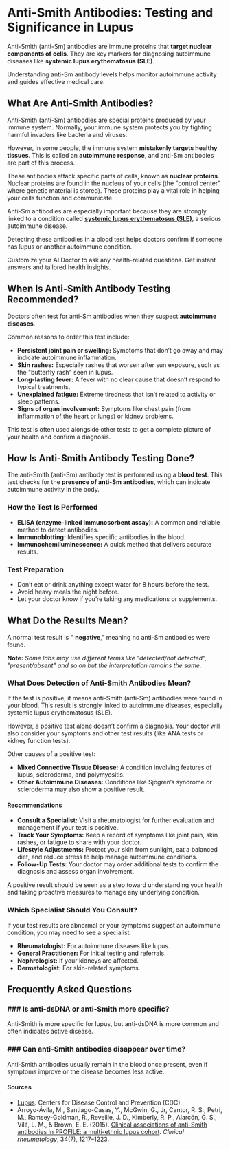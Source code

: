 # Anti-Smith Antibodies: Testing and Significance in Lupus

Anti-Smith (anti-Sm) antibodies are immune proteins that **target nuclear components of cells**. They are key markers for diagnosing autoimmune diseases like **systemic lupus erythematosus (SLE)**.

Understanding anti-Sm antibody levels helps monitor autoimmune activity and guides effective medical care.

## What Are Anti-Smith Antibodies?

Anti-Smith (anti-Sm) antibodies are special proteins produced by your immune system. Normally, your immune system protects you by fighting harmful invaders like bacteria and viruses.

However, in some people, the immune system **mistakenly targets healthy tissues**. This is called an **autoimmune response**, and anti-Sm antibodies are part of this process.

These antibodies attack specific parts of cells, known as **nuclear proteins**. Nuclear proteins are found in the nucleus of your cells (the "control center" where genetic material is stored). These proteins play a vital role in helping your cells function and communicate.

Anti-Sm antibodies are especially important because they are strongly linked to a condition called [**systemic lupus erythematosus (SLE)**](https://my.clevelandclinic.org/health/diseases/4875-lupus), a serious autoimmune disease.

Detecting these antibodies in a blood test helps doctors confirm if someone has lupus or another autoimmune condition.

Customize your AI Doctor to ask any health-related questions. Get instant answers and tailored health insights.

## When Is Anti-Smith Antibody Testing Recommended?

Doctors often test for anti-Sm antibodies when they suspect **autoimmune diseases**.

Common reasons to order this test include:

- **Persistent joint pain or swelling:** Symptoms that don’t go away and may indicate autoimmune inflammation.
- **Skin rashes:** Especially rashes that worsen after sun exposure, such as the "butterfly rash" seen in lupus.
- **Long-lasting fever:** A fever with no clear cause that doesn’t respond to typical treatments.
- **Unexplained fatigue:** Extreme tiredness that isn’t related to activity or sleep patterns.
- **Signs of organ involvement:** Symptoms like chest pain (from inflammation of the heart or lungs) or kidney problems.

This test is often used alongside other tests to get a complete picture of your health and confirm a diagnosis.

## How Is Anti-Smith Antibody Testing Done?

The anti-Smith (anti-Sm) antibody test is performed using a **blood test**. This test checks for the **presence of anti-Sm antibodies**, which can indicate autoimmune activity in the body.

### How the Test Is Performed

- **ELISA (enzyme-linked immunosorbent assay):** A common and reliable method to detect antibodies.
- **Immunoblotting:** Identifies specific antibodies in the blood.
- **Immunochemiluminescence:** A quick method that delivers accurate results.

### Test Preparation

- Don’t eat or drink anything except water for 8 hours before the test.
- Avoid heavy meals the night before.
- Let your doctor know if you’re taking any medications or supplements.

## What Do the Results Mean?

A normal test result is " **negative**," meaning no anti-Sm antibodies were found.

**Note:** _Some labs may use different terms like "detected/not detected", "present/absent" and so on but the interpretation remains the same._

### What Does Detection of Anti-Smith Antibodies Mean?

If the test is positive, it means anti-Smith (anti-Sm) antibodies were found in your blood. This result is strongly linked to autoimmune diseases, especially systemic lupus erythematosus (SLE).

However, a positive test alone doesn’t confirm a diagnosis. Your doctor will also consider your symptoms and other test results (like ANA tests or kidney function tests).

Other causes of a positive test:

- **Mixed Connective Tissue Disease:** A condition involving features of lupus, scleroderma, and polymyositis.
- **Other Autoimmune Diseases:** Conditions like Sjogren’s syndrome or scleroderma may also show a positive result.

#### Recommendations

- **Consult a Specialist:** Visit a rheumatologist for further evaluation and management if your test is positive.
- **Track Your Symptoms:** Keep a record of symptoms like joint pain, skin rashes, or fatigue to share with your doctor.
- **Lifestyle Adjustments:** Protect your skin from sunlight, eat a balanced diet, and reduce stress to help manage autoimmune conditions.
- **Follow-Up Tests:** Your doctor may order additional tests to confirm the diagnosis and assess organ involvement.

A positive result should be seen as a step toward understanding your health and taking proactive measures to manage any underlying condition.

### Which Specialist Should You Consult?

If your test results are abnormal or your symptoms suggest an autoimmune condition, you may need to see a specialist:

- **Rheumatologist:** For autoimmune diseases like lupus.
- **General Practitioner:** For initial testing and referrals.
- **Nephrologist:** If your kidneys are affected.
- **Dermatologist:** For skin-related symptoms.

## Frequently Asked Questions

### \#\#\# Is anti-dsDNA or anti-Smith more specific?

Anti-Smith is more specific for lupus, but anti-dsDNA is more common and often indicates active disease.

### \#\#\# Can anti-Smith antibodies disappear over time?

Anti-Smith antibodies usually remain in the blood once present, even if symptoms improve or the disease becomes less active.

 #### Sources

- [Lupus](https://www.niams.nih.gov/health-topics/lupus). Centers for Disease Control and Prevention (CDC).
- Arroyo-Ávila, M., Santiago-Casas, Y., McGwin, G., Jr, Cantor, R. S., Petri, M., Ramsey-Goldman, R., Reveille, J. D., Kimberly, R. P., Alarcón, G. S., Vilá, L. M., & Brown, E. E. (2015). [Clinical associations of anti-Smith antibodies in PROFILE: a multi-ethnic lupus cohort](https://pmc.ncbi.nlm.nih.gov/articles/PMC4475431/). _Clinical rheumatology_, 34(7), 1217–1223.